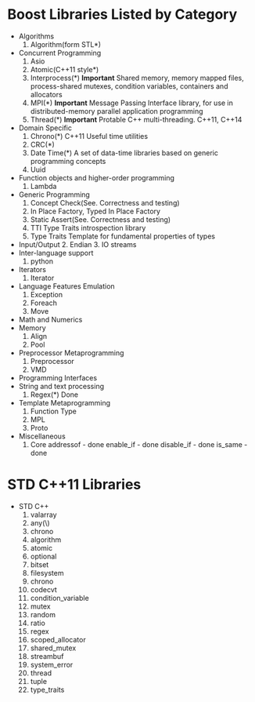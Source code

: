 Boost Libraries Listed by Category
==================================

- Algorithms
    1. Algorithm(form STL\*)
- Concurrent Programming
    1. Asio
    2. Atomic(C++11 style\*)
    5. Interprocess(\*)
        **Important**
        Shared memory, memory mapped files, process-shared mutexes,
        condition variables, containers and allocators
    6. MPI(\*)
        **Important**
        Message Passing Interface library, for use in
        distributed-memory parallel application programming
    7. Thread(\*)
        **Important**
        Protable C++ multi-threading. C++11, C++14
- Domain Specific
    1. Chrono(\*)
        C++11
        Useful time utilities
    2. CRC(\*)
    3. Date Time(\*)
        A set of data-time libraries based on generic programming 
        concepts
    4. Uuid
- Function objects and higher-order programming
    1. Lambda
- Generic Programming
    1. Concept Check(See. Correctness and testing)
    3. In Place Factory, Typed In Place Factory
    4. Static Assert(See. Correctness and testing)
    5. TTI
        Type Traits introspection library
    6. Type Traits
        Template for fundamental properties of types
- Input/Output
    2. Endian
    3. IO streams
- Inter-language support
    1. python
- Iterators
    1. Iterator
- Language Features Emulation
    1. Exception
    2. Foreach
    3. Move
- Math and Numerics
- Memory
    1. Align
    2. Pool
- Preprocessor Metaprogramming
    1. Preprocessor
    2. VMD
- Programming Interfaces
- String and text processing
    1. Regex(\*)
        Done
- Template Metaprogramming
    1. Function Type
    2. MPL
    3. Proto
- Miscellaneous
    1. Core
        addressof       - done
        enable_if       - done
        disable_if      - done
        is_same         - done

STD C++11 Libraries
===================
- STD C++
    1. valarray
    2. any(\\)
    3. chrono
    4. algorithm
    5. atomic
    6. optional
    7. bitset
    8. filesystem
    9. chrono
    10. codecvt
    11. condition_variable
    12. mutex
    13. random
    14. ratio
    15. regex
    16. scoped_allocator
    17. shared_mutex
    18. streambuf
    19. system_error
    20. thread
    21. tuple
    22. type_traits
